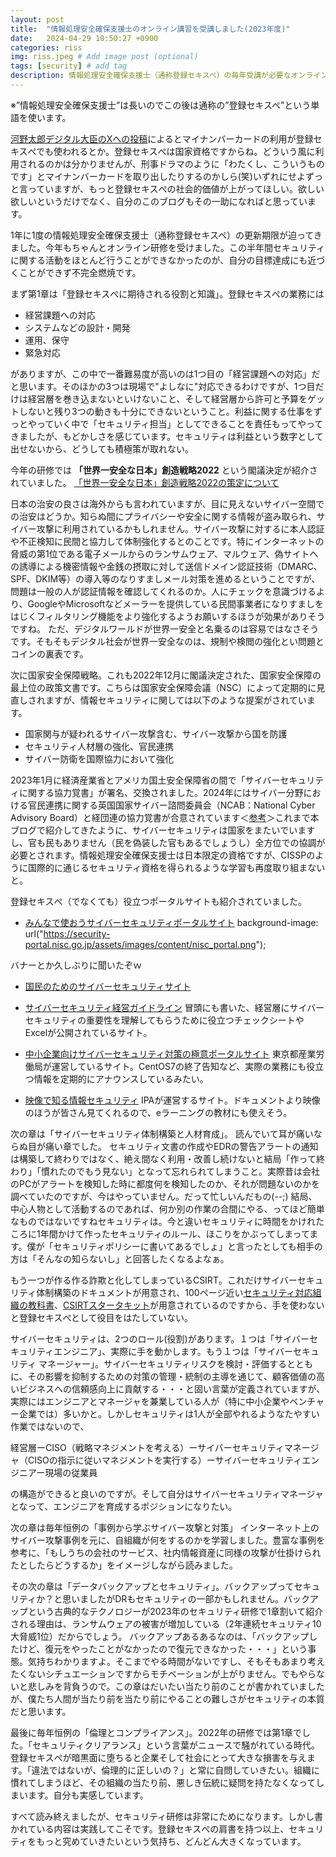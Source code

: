```yaml
---
layout: post
title:  "情報処理安全確保支援士のオンライン講習を受講しました(2023年度)"
date:   2024-04-29 10:50:27 +0900
categories: riss
img: riss.jpeg # Add image post (optional)
tags: [security] # add tag
description: 情報処理安全確保支援士（通称登録セキスペ）の毎年受講が必要なオンライン講習について
---
```


※”情報処理安全確保支援士”は長いのでこの後は通称の”登録セキスペ”という単語を使います。

[河野太郎デジタル大臣のXへの投稿](https://x.com/konotarogomame/status/1772456591142584415)によるとマイナンバーカードの利用が登録セキスぺでも使われるとか。登録セキスぺは国家資格ですからね。どういう風に利用されるのかは分かりませんが、刑事ドラマのように「わたくし、こういうものです」とマイナンバーカードを取り出したりするのかしら(笑)いずれにせよずっと言っていますが、もっと登録セキスぺの社会的価値が上がってほしい。欲しい欲しいというだけでなく、自分のこのブログもその一助になればと思っています。

1年に1度の情報処理安全確保支援士（通称登録セキスペ）の更新期限が迫ってきました。今年もちゃんとオンライン研修を受けました。この半年間セキュリティに関する活動をほとんど行うことができなかったのが、自分の目標達成にも近づくことができず不完全燃焼です。

まず第1章は「登録セキスぺに期待される役割と知識」。登録セキスぺの業務には

- 経営課題への対応
- システムなどの設計・開発
- 運用、保守
- 緊急対応

がありますが、この中で一番難易度が高いのは1つ目の「経営課題への対応」だと思います。そのほかの3つは現場で"よしなに"対応できるわけですが、1つ目だけは経営層を巻き込まないといけないこと、そして経営層から許可と予算をゲットしないと残り3つの動きも十分にできないということ。利益に関する仕事をずっとやっていく中で「セキュリティ担当」としてできることを責任もってやってきましたが、もどかしさを感じています。セキュリティは利益という数字として出せないから、どうしても積極策が取れない。

今年の研修では **「世界一安全な日本」創造戦略2022** という閣議決定が紹介されていました。
[「世界一安全な日本」創造戦略2022の策定について](https://www.kantei.go.jp/jp/singi/hanzai/kettei/221220/gaiyou-1.pdf)

日本の治安の良さは海外からも言われていますが、目に見えないサイバー空間での治安はどうか。知らぬ間にプライバシーや安全に関する情報が盗み取られ、サイバー攻撃に利用されているかもしれません。サイバー攻撃に対するに本人認証や不正検知に民間と協力して体制強化するとのことです。特にインターネットの脅威の第1位である電子メールからのランサムウェア、マルウェア、偽サイトへの誘導による機密情報や金銭の摂取に対して送信ドメイン認証技術（DMARC、SPF、DKIM等）の導入等のなりすましメール対策を進めるということですが、問題は一般の人が認証情報を確認してくれるのか。人にチェックを意識づけるより、GoogleやMicrosoftなどメーラーを提供している民間事業者になりすましをはじくフィルタリング機能をより強化するようお願いするほうが効果がありそうですね。
ただ、デジタルワールドが世界一安全と名乗るのは容易ではなさそうです。そもそもデジタル社会が世界一安全なのは、規制や検閲の強化とい問題とコインの裏表です。

次に国家安全保障戦略。これも2022年12月に閣議決定された、国家安全保障の最上位の政策文書です。こちらは国家安全保障会議（NSC）によって定期的に見直しされますが、情報セキュリティに関しては以下のような提案がされています。

- 国家関与が疑われるサイバー攻撃含む、サイバー攻撃から国を防護
- セキュリティ人材層の強化、官民連携
- サイバー防衛を国際協力において強化
		
2023年1月に経済産業省とアメリカ国土安全保障省の間で「サイバーセキュリティに関する協力覚書」が署名、交換されました。2024年にはサイバー分野における官民連携に関する英国国家サイバー諮問委員会（NCAB：National Cyber Advisory Board）と経団連の協力覚書が合意されています＜[参考](https://www.keidanren.or.jp/policy/2024/003.html)＞これまで本ブログで紹介してきたように、サイバーセキュリティは国家をまたいでいますし、官も民もありません（民を偽装した官もあるでしょうし）全方位での協調が必要とされます。情報処理安全確保支援士は日本限定の資格ですが、CISSPのように国際的に通じるセキュリティ資格を得られるような学習も再度取り組まないと。

登録セキスぺ（でなくても）役立つポータルサイトも紹介されていました。

- [みんなで使おうサイバーセキュリティポータルサイト](https://security-portal.nisc.go.jp/)
background-image: url("https://security-portal.nisc.go.jp/assets/images/content/nisc_portal.png");

バナーとか久しぶりに聞いたぞｗ

- [国民のためのサイバーセキュリティサイト](https://www.soumu.go.jp/main_sosiki/cybersecurity/kokumin/index.html)

- [サイバーセキュリティ経営ガイドライン](https://www.meti.go.jp/policy/netsecurity/mng_guide.html)
冒頭にも書いた、経営層にサイバーセキュリティの重要性を理解してもらうために役立つチェックシートやExcelが公開されているサイト。

- [中小企業向けサイバーセキュリティ対策の極意ポータルサイト](https://www.cybersecurity.metro.tokyo.lg.jp/)
東京都産業労働局が運営しているサイト。CentOS7の終了告知など、実際の業務にも役立つ情報を定期的にアナウンスしているみたい。

- [映像で知る情報セキュリティ](https://www.ipa.go.jp/security/videos/list.html)
IPAが運営するサイト。ドキュメントより映像のほうが皆さん見てくれるので、eラーニングの教材にも使えそう。

次の章は「サイバーセキュリティ体制構築と人材育成」。
読んでいて耳が痛いならぬ目が痛い章でした。
セキュリティ文書の作成やEDRの警告アラートの通知は構築して終わりではなく、絶え間なく利用・改善し続けないと結局「作って終わり」「慣れたのでもう見ない」となって忘れられてしまうこと。実際昔は会社のPCがアラートを検知した時に都度何を検知したのか、それが問題ないのかを調べていたのですが、今はやっていません。だって忙しいんだもの(--;)
結局、中心人物として活動するのであれば、何か別の作業の合間にやる、ってほど簡単なものではないですねセキュリティは。今と違いセキュリティに時間をかけれたころに1年間かけて作ったセキュリティのルール、ほこりをかぶってしまってます。僕が「セキュリティポリシーに書いてあるでしょ」と言ったとしても相手の方は「そんなの知らないし」と回答したくなるよなぁ。

もう一つが作る作る詐欺と化してしまっているCSIRT。これだけサイバーセキュリティ体制構築のドキュメントが用意され、100ページ近い[セキュリティ対応組織の教科書](https://isog-j.org/output/2023/Textbook_soc-csirt_v3.1.pdf)、[CSIRTスタータキット](https://www.nca.gr.jp/activity/pub_doc/PDF/CSIRTstarterkit.pdf)が用意されているのですから、手を使わないと登録セキスぺとして役目をはたしていない。

サイバーセキュリティは、2つのロール(役割)があります。１つは「サイバーセキュリティエンジニア」、実際に手を動かします。もう１つは「サイバーセキュリティ
マネージャー」。サイバーセキュリティリスクを検討・評価するとともに、その影響を抑制するための対策の管理・統制の主導を通じて、顧客価値の高いビジネスへの信頼感向上に貢献する・・・と固い言葉が定義されていますが、実際にはエンジニアとマネージャを兼業している人が（特に中小企業やベンチャー企業では）多いかと。しかしセキュリティは1人が全部やれるようなたやすい作業ではないので、

経営層ーCISO（戦略マネジメントを考える）ーサイバーセキュリティマネージャ（CISOの指示に従いマネジメントを実行する）ーサイバーセキュリティエンジニアー現場の従業員

の構造ができると良いのですが。そして自分はサイバーセキュリティマネージャとなって、エンジニアを育成するポジションになりたい。

次の章は毎年恒例の「事例から学ぶサイバー攻撃と対策」
インターネット上のサイバー攻撃事例を元に、自組織が何をするのかを学習しました。豊富な事例を参考に、「もしうちの会社のサービス、社内情報資産に同様の攻撃が仕掛けられたとしたらどうするか」をイメージしながら読みました。

その次の章は「データバックアップとセキュリティ」。バックアップってセキュリティか？と思いましたがDRもセキュリティの一部かもしれません。バックアップという古典的なテクノロジーが2023年のセキュリティ研修で1章割いて紹介される理由は、ランサムウェアの被害が増加している（2年連続セキュリティ10大脅威1位）だからでしょう。
バックアップあるあるなのは、「バックアップしたけど、復元をやったことがなかったので復元できなかった・・・」という事態。気持ちわかりますよ。そこまでやる時間がないですし、そもそもあまり考えたくないシチュエーションですからモチベーションが上がりません。でもやらないと悲しみを背負うので。この章はだいたい当たり前のことが書かれていましたが、僕たち人間が当たり前を当たり前にやることの難しさがセキュリティの本質だと思います。

最後に毎年恒例の「倫理とコンプライアンス」。2022年の研修では第1章でした。「セキュリティクリアランス」という言葉がニュースで騒がれている時代。登録セキスぺが暗黒面に堕ちると企業そして社会にとって大きな損害を与えます。「違法ではないが、倫理的に正しいの？」と常に自問していきたい。組織に慣れてしまうほど、その組織の当たり前、悪しき伝統に疑問を持たなくなってしまいます。自分も実感しています。

すべて読み終えましたが、セキュリティ研修は非常にためになります。しかし書かれている内容は実践してこそです。登録セキスぺの肩書を持つ以上、セキュリティをもっと究めていきたいという気持ち、どんどん大きくなっています。
